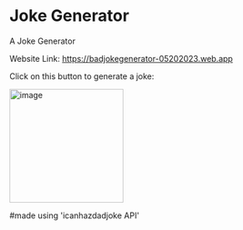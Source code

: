 # Joke Generator
A Joke Generator

Website Link:
https://badjokegenerator-05202023.web.app

Click on this button to generate a joke:


<img width="200" alt="image" src="https://github.com/muzyyyy/JokeGenerator/assets/109303054/cc2bed4e-76da-4ece-afcd-7894373d275c">

#made using 'icanhazdadjoke API'

